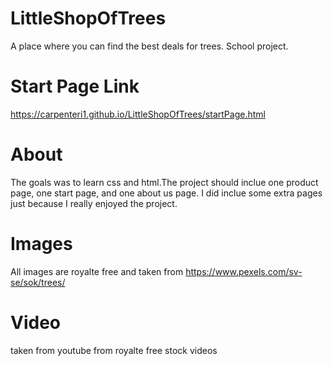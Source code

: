 # LittleShopOfTrees
A place where you can find the best deals for trees. School project.

# Start Page Link
https://carpenteri1.github.io/LittleShopOfTrees/startPage.html

# About
The goals was to learn css and html.The project should inclue one product page,
one start page, and one about us page. I did inclue some extra pages just because I really
enjoyed the project. 

# Images
All images are royalte free and taken from https://www.pexels.com/sv-se/sok/trees/

# Video
taken from youtube from royalte free stock videos

